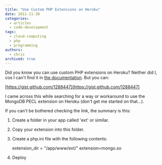 ```yaml
---
title: "Use Custom PHP Extensions on Heroku"
date: 2011-11-30
categories:
  - articles
  - code-development
tags:
  - cloud-computing
  - php
  - programming
authors:
  - chris
archived: true
---
```


Did you know you can use custom PHP extensions on Heroku? Neither did I, cos I can't find it in [the documentation](http://devcenter.heroku.com/ "Heroku Dev Center"). But you can:

[https://gist.github.com/1288447](https://gist.github.com/1288447)

I came across this while searching for a way or workaround to use the MongoDB PECL extension on Heroku (don't get me started on that...).

If you can't be bothered checking the link, the summary is this:

1. Create a folder in your app called 'ext' or similar.
2. Copy your extension into this folder.
3. Create a php.ini file with the following contents:

   extension_dir = "/app/www/ext/"
   extension=mongo.so

4. Deploy
